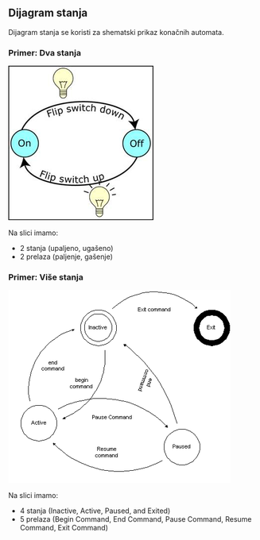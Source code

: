 ## Dijagram stanja

Dijagram stanja se koristi za shematski prikaz konačnih automata.

### Primer: Dva stanja

![dva-stanja](slike/dva-stanja.jpeg)

Na slici imamo:
- 2 stanja (upaljeno, ugašeno)
- 2 prelaza (paljenje, gašenje)

### Primer: Više stanja

![state-machine](slike/state-machine.gif)

Na slici imamo:
- 4 stanja (Inactive, Active, Paused, and Exited)
- 5 prelaza (Begin Command, End Command, Pause Command, Resume Command, Exit Command)
